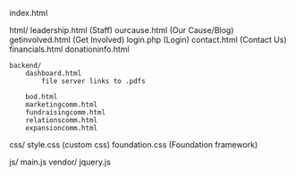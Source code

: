 index.html

html/
    leadership.html (Staff)
    ourcause.html (Our Cause/Blog)
    getinvolved.html (Get Involved)
    login.php (Login)
    contact.html (Contact Us)
    financials.html
    donationinfo.html

    backend/
        dashboard.html
            file server links to .pdfs

        bod.html
        marketingcomm.html
        fundraisingcomm.html
        relationscomm.html
        expansioncomm.html

css/
    style.css (custom css)
    foundation.css (Foundation framework)
	

js/
    main.js
    vendor/
        jquery.js